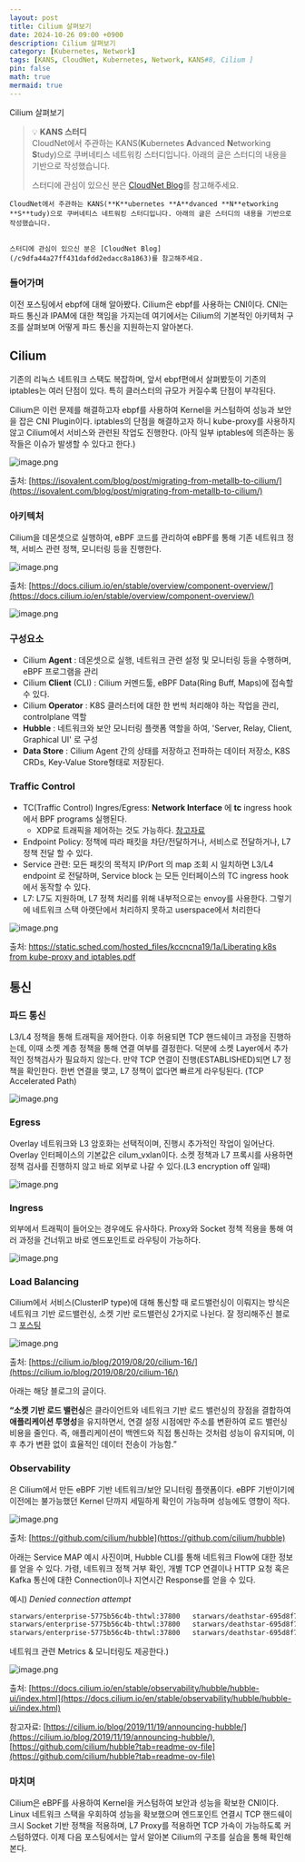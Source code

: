 ```yaml
---
layout: post
title: Cilium 살펴보기
date: 2024-10-26 09:00 +0900 
description: Cilium 살펴보기
category: [Kubernetes, Network] 
tags: [KANS, CloudNet, Kubernetes, Network, KANS#8, Cilium ] 
pin: false
math: true
mermaid: true
---
```

Cilium 살펴보기
<!--more-->


> 💡 **KANS 스터디**  
> CloudNet에서 주관하는 KANS(**K**ubernetes **A**dvanced **N**etworking **S**tudy)으로 쿠버네티스 네트워킹 스터디입니다. 아래의 글은 스터디의 내용을 기반으로 작성했습니다.  
>   
> 스터디에 관심이 있으신 분은 [CloudNet Blog](/c9dfa44a27ff431dafdd2edacc8a1863)를 참고해주세요.


	CloudNet에서 주관하는 KANS(**K**ubernetes **A**dvanced **N**etworking **S**tudy)으로 쿠버네티스 네트워킹 스터디입니다. 아래의 글은 스터디의 내용을 기반으로 작성했습니다.


	스터디에 관심이 있으신 분은 [CloudNet Blog](/c9dfa44a27ff431dafdd2edacc8a1863)를 참고해주세요.


### 들어가며


이전 포스팅에서 ebpf에 대해 알아봤다. Cilium은 ebpf를 사용하는 CNI이다. CNI는 파드 통신과 IPAM에 대한 책임을 가지는데 여기에서는 Cilium의 기본적인 아키텍처 구조를 살펴보며 어떻게 파드 통신을 지원하는지 알아본다.


## Cilium


기존의 리눅스 네트워크 스택도 복잡하며, 앞서 ebpf편에서 살펴봤듯이 기존의 iptables는 여러 단점이 있다. 특히 클러스터의 규모가 커질수록 단점이 부각된다.


Cilium은 이런 문제를 해결하고자 ebpf를 사용하여 Kernel을 커스텀하여 성능과 보안을 잡은 CNI Plugin이다. iptables의 단점을 해결하고자 하니 kube-proxy를 사용하지 않고 Cilium에서 서비스와 관련된 작업도 진행한다. (아직 일부 iptables에 의존하는 동작들은 이슈가 발생할 수 있다고 한다.)


![image.png](/assets/img/post/Cilium%20살펴보기/1.png)


출처: [https://isovalent.com/blog/post/migrating-from-metallb-to-cilium/](https://isovalent.com/blog/post/migrating-from-metallb-to-cilium/)


### 아키텍처


Cilium을 데몬셋으로 실행하여, eBPF 코드를 관리하여 eBPF를 통해 기존 네트워크 정책, 서비스 관련 정책, 모니터링 등을 진행한다.


![image.png](/assets/img/post/Cilium%20살펴보기/2.png)


출처: [https://docs.cilium.io/en/stable/overview/component-overview/](https://docs.cilium.io/en/stable/overview/component-overview/)


![image.png](/assets/img/post/Cilium%20살펴보기/3.png)


### 구성요소

- Cilium **Agent** : 데몬셋으로 실행, 네트워크 관련 설정 및 모니터링 등을 수행하며, eBPF 프로그램을 관리
- Cilium **Client** (CLI) : Cilium 커멘드툴, eBPF Data(Ring Buff, Maps)에 접속할 수 있다.
- Cilium **Operator** : K8S 클러스터에 대한 한 번씩 처리해야 하는 작업을 관리, controlplane 역할
- **Hubble** : 네트워크와 보안 모니터링 플랫폼 역할을 하여, 'Server, Relay, Client, Graphical UI' 로 구성
- **Data Store** : Cilium Agent 간의 상태를 저장하고 전파하는 데이터 저장소, K8S CRDs, Key-Value Store형태로 저장된다.

### Traffic Control

- TC(Traffic Control) Ingres/Egress: **Network Interface** 에 **tc** ingress hook 에서 BPF programs 실행된다.
	- XDP로 트래픽을 제어하는 것도 가능하다. [참고자료](https://docs.cilium.io/en/stable/bpf/)
- Endpoint Policy: 정책에 따라 패킷을 차단/전달하거나, 서비스로 전달하거나, L7 정책 전달 할 수 있다.
- Service 관련: 모든 패킷의 목적지 IP/Port 의 map 조회 시 일치하면 L3/L4 endpoint 로 전달하며, Service block 는 모든 인터페이스의 TC ingress hook 에서 동작할 수 있다.
- L7: L7도 지원하며, L7 정책 처리를 위해 내부적으로는 envoy를 사용한다. 그렇기에 네트워크 스택 아랫단에서 처리하지 못하고 userspace에서 처리한다

![image.png](/assets/img/post/Cilium%20살펴보기/4.png)


출처: [https://static.sched.com/hosted_files/kccncna19/1a/Liberating k8s from kube-proxy and iptables.pdf](https://static.sched.com/hosted_files/kccncna19/1a/Liberating%20k8s%20from%20kube-proxy%20and%20iptables.pdf)


## 통신


### 파드 통신


L3/L4 정책을 통해 트래픽을 제어한다. 이후 허용되면 TCP 핸드쉐이크 과정을 진행하는데, 이때 소켓 계층 정책을 통해 연결 여부를 결정한다. 덕분에 소켓 Layer에서 추가적인 정책검사가 필요하지 않는다. 만약 TCP 연결이 진행(ESTABLISHED)되면 L7 정책을 확인한다. 한번 연결을 맺고, L7 정책이 없다면 빠르게 라우팅된다. (TCP Accelerated Path)


![image.png](/assets/img/post/Cilium%20살펴보기/5.png)


### Egress


Overlay 네트워크와 L3 암호화는 선택적이며, 진행시 추가적인 작업이 일어난다. Overlay 인터페이스의 기본값은 cilum_vxlan이다. 소켓 정책과 L7 프록시를 사용하면 정책 검사를 진행하지 않고 바로 외부로 나갈 수 있다.(L3 encryption off 일때)


![image.png](/assets/img/post/Cilium%20살펴보기/6.png)


### Ingress


외부에서 트래픽이 들어오는 경우에도 유사하다. Proxy와 Socket 정책 적용을 통해 여러 과정을 건너뛰고 바로 엔드포인트로 라우팅이 가능하다.


![image.png](/assets/img/post/Cilium%20살펴보기/7.png)


### Load Balancing


Cilium에서 서비스(ClusterIP type)에 대해 통신할 때 로드밸런싱이 이뤄지는 방식은 네트워크 기반 로드밸런싱, 소켓 기반 로드밸런싱 2가지로 나뉜다. 잘 정리해주신 블로그 [포스팅](https://velog.io/@haruband/K8SCilium-Socket-Based-LoadBalancing-%EA%B8%B0%EB%B2%95)


![image.png](/assets/img/post/Cilium%20살펴보기/8.png)


출처: [https://cilium.io/blog/2019/08/20/cilium-16/](https://cilium.io/blog/2019/08/20/cilium-16/)


아래는 해당 블로그의 글이다.


**“소켓 기반 로드 밸런싱**은 클라이언트와 네트워크 기반 로드 밸런싱의 장점을 결합하여 **애플리케이션 투명성**을 유지하면서, 연결 설정 시점에만 주소를 변환하여 로드 밸런싱 비용을 줄인다. 즉, 애플리케이션이 백엔드와 직접 통신하는 것처럼 성능이 유지되며, 이후 추가 변환 없이 효율적인 데이터 전송이 가능함.”


### Observability


은 Cilium에서 만든 eBPF 기반 네트워크/보안 모니터링 플랫폼이다. eBPF 기반이기에 이전에는 불가능했던 Kernel 단까지 세밀하게 확인이 가능하며 성능에도 영향이 적다.


![image.png](/assets/img/post/Cilium%20살펴보기/9.png)


출처: [https://github.com/cilium/hubble](https://github.com/cilium/hubble)


아래는 Service MAP 예시 사진이며, Hubble CLI를 통해 네트워크 Flow에 대한 정보를 얻을 수 있다. 가령, 네트워크 정책 거부 확인, 개별 TCP 연결이나 HTTP 요청 혹은 Kafka 통신에 대한 Connection이나 지연시간 Response를 얻을 수 있다.


예시) _Denied connection attempt_


```bash
starwars/enterprise-5775b56c4b-thtwl:37800   starwars/deathstar-695d8f7ddc-lvj84:80(http)   Policy denied (L3)   TCP Flags: SYN
starwars/enterprise-5775b56c4b-thtwl:37800   starwars/deathstar-695d8f7ddc-lvj84:80(http)   Policy denied (L3)   TCP Flags: SYN
starwars/enterprise-5775b56c4b-thtwl:37800   starwars/deathstar-695d8f7ddc-lvj84:80(http)   Policy denied (L3)   TCP Flags: SYN
```


네트워크 관련 Metrics & 모니터링도 제공한다.)


![image.png](/assets/img/post/Cilium%20살펴보기/10.png)


출처: [https://docs.cilium.io/en/stable/observability/hubble/hubble-ui/index.html](https://docs.cilium.io/en/stable/observability/hubble/hubble-ui/index.html)


참고자료: [https://cilium.io/blog/2019/11/19/announcing-hubble/](https://cilium.io/blog/2019/11/19/announcing-hubble/), [https://github.com/cilium/hubble?tab=readme-ov-file](https://github.com/cilium/hubble?tab=readme-ov-file)


### 마치며


Cilium은 eBPF를 사용하여 Kernel을 커스텀하여 보안과 성능을 확보한 CNI이다. Linux 네트워크 스택을 우회하여 성능을 확보했으며 엔드포인트 연결시 TCP 핸드쉐이크시 Socket 기반 정책을 적용하며, L7 Proxy를 적용하면 TCP 가속이 가능하도록 커스텀하였다. 이제 다음 포스팅에서는 앞서 알아본 Cilium의 구조를 실습을 통해 확인해본다.

